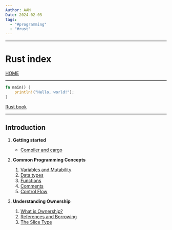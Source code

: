 ```yaml
---
Author: AAM
Date: 2024-02-05
tags:
  - "#programming"
  - "#rust"
---
```

---
# Rust index

[HOME](/README.md)

---

```Rust
fn main() {
    println!("Hello, world!");
}
```
[Rust book](https://doc.rust-lang.org/book/)

---

## Introduction

1. **Getting started**
	-  [Compiler and cargo](data/01_Intro.md)

3. **Common Programming Concepts**
	1. [Variables and Mutability](data/03-1_Variables.md)
	2. [Data types](data/03-2_DataTypes.md)
	3. [Functions](data/03-3_Functions.md)
	4. [Comments](data/03-4_Comments.md)
	5. [Control Flow](data/03-5_ControlFlow.md)
4. **Understanding Ownership**
	1. [What is Ownership?](data/04-1_Intro.md)
	2. [References and Borrowing](data/04-2_Ref&Borrow.md)
	3. [The Slice Type](data/04-3_SliceType.md)